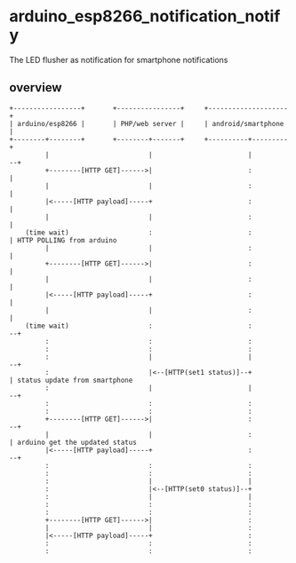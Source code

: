 # arduino_esp8266_notification_notify
The LED flusher as notification for smartphone notifications

## overview
    +-----------------+       +----------------+     +--------------------+
    | arduino/esp8266 |       | PHP/web server |     | android/smartphone |
    +--------+--------+       +--------+-------+     +----------+---------+
             |                         |                        |                --+
             +--------[HTTP GET]------>|                        :                  |
             |                         |                        :                  |
             |<-----[HTTP payload]-----+                        :                  |
             |                         |                        :                  |
        (time wait)                    :                        :                  | HTTP POLLING from arduino
             |                         |                        :                  |
             +--------[HTTP GET]------>|                        :                  |
             |                         |                        :                  |
             |<-----[HTTP payload]-----+                        :                  |
             |                         |                        :                  |
        (time wait)                    :                        :                --+
             :                         :                        :
             :                         :                        :
             :                         |                        |                --+
             :                         |<--[HTTP(set1 status)]--+                  | status update from smartphone
             :                         |                        |                --+
             :                         :                        :
             :                         :                        :
             +--------[HTTP GET]------>|                        :                --+
             |                         |                        :                  | arduino get the updated status
             |<-----[HTTP payload]-----+                        :                --+
             :                         :                        :
             :                         :                        :
             :                         |                        |
             :                         |<--[HTTP(set0 status)]--+
             :                         |                        |
             :                         :                        :
             :                         :                        :
             +--------[HTTP GET]------>|                        :
             |                         |                        :
             |<-----[HTTP payload]-----+                        :
             :                         :                        :
             :                         :                        :

